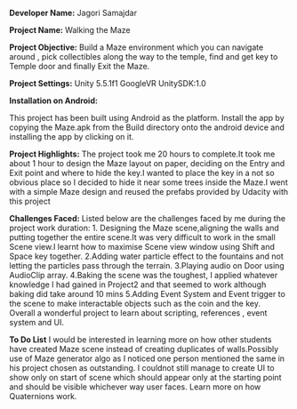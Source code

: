 **Developer Name:** Jagori Samajdar

**Project Name:** Walking the Maze

**Project Objective:** Build a Maze environment which you can navigate around , pick collectibles along  the way to the temple, find and get key to Temple door and finally Exit the Maze.


**Project Settings:** 
  Unity 5.5.1f1
  GoogleVR UnitySDK:1.0
      
**Installation on Android:**

 This project has been built using Android as the platform.
 Install the app by copying the Maze.apk from the Build directory onto the android device and installing the app by clicking on it.

**Project Highlights:**
 The project took me 20 hours to complete.It took me about 1 hour to design the Maze layout on paper, deciding on the Entry and Exit point and where to hide the key.I wanted to place the key in a not so obvious place so I decided to hide it near some trees inside the Maze.I went with a simple Maze design and reused the prefabs provided by Udacity with this project

**Challenges Faced:** 
      Listed below are the challenges faced by me during the project work duration:
      1. Designing the Maze scene,aligning the walls and putting together the entire scene.It was very difficult to work in the small Scene view.I learnt how to maximise Scene view window using Shift and Space key together.
      2.Adding water particle effect to the fountains and not letting the particles pass through the terrain.
      3.Playing audio on Door using AudioClip array.
      4.Baking the scene was the toughest, I applied whatever knowledge I had gained in Project2 and that seemed to work although baking did take around 10 mins
      5.Adding Event System and Event trigger to the scene to make interactable objects such as the coin and the key.  
Overall a wonderful project to learn about scripting, references , event system and UI.

**To Do List**
I would be interested in learning more on how other students have created Maze scene instead of creating duplicates of walls.Possibly use of Maze generator algo as I noticed one person mentioned the same in his project chosen as outstanding.
I couldnot still manage to create UI to show only on start of scene which should appear only at the starting point and should be visible whichever way user faces.
Learn more on how Quaternions work. 

       


